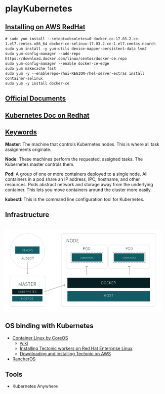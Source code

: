 # playKubernetes

## [Installing on AWS RedHat](https://github.com/docker/for-linux/issues/20#issuecomment-312122325)
```
# sudo yum install --setopt=obsoletes=0 docker-ce-17.03.2.ce-1.el7.centos.x86_64 docker-ce-selinux-17.03.2.ce-1.el7.centos.noarch
sudo yum install -y yum-utils device-mapper-persistent-data lvm2
sudo yum-config-manager --add-repo https://download.docker.com/linux/centos/docker-ce.repo
sudo yum-config-manager --enable docker-ce-edge
sudo yum makecache fast
sudo yum -y --enablerepo=rhui-REGION-rhel-server-extras install container-selinux
sudo yum -y install docker-ce
```

## [Official Documents](./OFFICIAL.md)

## [Kubernetes Doc on Redhat](./REDHAT.md)

## [Keywords](./KEYWORDS.md)
**Master**: The machine that controls Kubernetes nodes. This is where all task assignments originate.

**Node**: These machines perform the requested, assigned tasks. The Kubernetes master controls them.

**Pod**: A group of one or more containers deployed to a single node. All containers in a pod share an IP address, IPC, hostname, and other resources. Pods abstract network and storage away from the underlying container. This lets you move containers around the cluster more easily.

**kubectl**: This is the command line configuration tool for Kubernetes.
 
## Infrastructure
<p align="center">
  <img src="./pic/kubernetes-diagram.png" width="800"/>
</p>

## OS binding with Kubernetes
- [Container Linux by CoreOS](https://coreos.com/tectonic/)
  - [wiki](https://en.wikipedia.org/wiki/Container_Linux_by_CoreOS)
  - [Installing Tectonic workers on Red Hat Enterprise Linux](https://coreos.com/tectonic/docs/latest/install/rhel/installing-workers.html)
  - [Downloading and installing Tectonic on AWS](https://coreos.com/tectonic/docs/latest/tutorials/installing-tectonic.html)
- [RancherOS](http://rancher.com/docs/os/)

## Tools
- Kubernetes Anywhere
